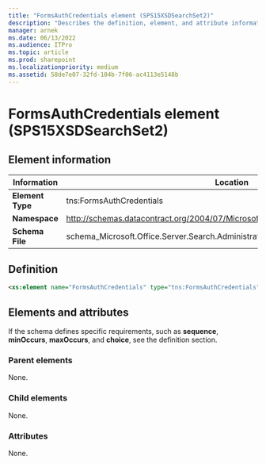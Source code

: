 ```yaml
---
title: "FormsAuthCredentials element (SPS15XSDSearchSet2)"
description: "Describes the definition, element, and attribute information for FormsAuthCredentials element (SPS15XSDSearchSet2)."
manager: arnek
ms.date: 06/13/2022
ms.audience: ITPro
ms.topic: article
ms.prod: sharepoint
ms.localizationpriority: medium
ms.assetid: 58de7e07-32fd-104b-7f06-ac4113e5148b
---
```


# FormsAuthCredentials element (SPS15XSDSearchSet2)

 
  
## Element information

| Information | Location |
|-------------|----------|
| **Element Type** | tns:FormsAuthCredentials |
| **Namespace** | http://schemas.datacontract.org/2004/07/Microsoft.Office.Server.Search.Administration |
| **Schema File** | schema_Microsoft.Office.Server.Search.Administration.xsd |
   
## Definition

```XML
<xs:element name="FormsAuthCredentials" type="tns:FormsAuthCredentials"></xs:element>

```

## Elements and attributes

If the schema defines specific requirements, such as **sequence**, **minOccurs**, **maxOccurs**, and **choice**, see the definition section. 
  
### Parent elements

None.
  
### Child elements

None.
  
### Attributes

None.
  

